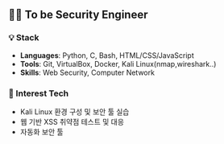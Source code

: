 ## 👨‍💻 To be Security Engineer

### 💡 Stack
- **Languages**: Python, C, Bash, HTML/CSS/JavaScript  
- **Tools**: Git, VirtualBox, Docker, Kali Linux(nmap,wireshark..)
- **Skills**: Web Security, Computer Network

### 🔧 Interest Tech
- Kali Linux 환경 구성 및 보안 툴 실습  
- 웹 기반 XSS 취약점 테스트 및 대응
- 자동화 보안 툴

